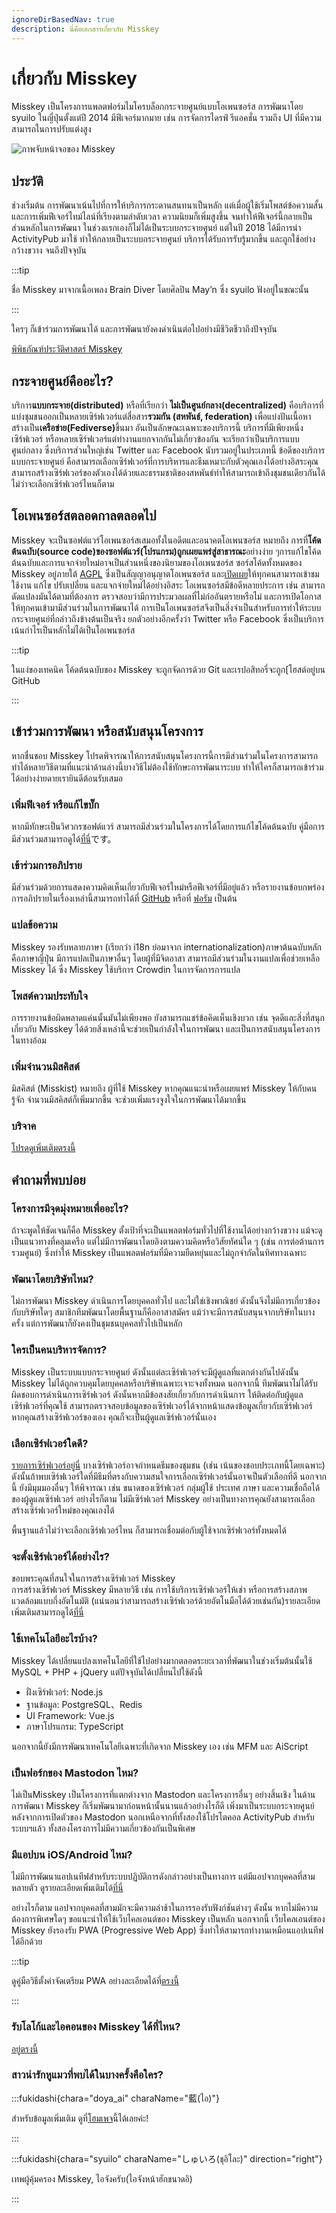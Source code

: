 ```yaml
---
ignoreDirBasedNav: true
description: นี่คือเอกสารเกี่ยวกับ Misskey
---
```


# เกี่ยวกับ Misskey

Misskey เป็นโครงการแพลตฟอร์มไมโครบล็อกกระจายศูนย์แบบโอเพนซอร์ส การพัฒนาโดย syuilo ในญี่ปุ่นตั้งแต่ปี 2014 มีฟีเจอร์มากมาย เช่น การจัดการไดรฟ์ รีแอคชั่น รวมถึง UI ที่มีความสามารถในการปรับแต่งสูง

![ภาพจับหน้าจอของ Misskey](/img/hero/misskey-light.png)

## ประวัติ

ช่วงเริ่มต้น การพัฒนาเน้นไปที่การให้บริการกระดานสนทนาเป็นหลัก แต่เมื่อผู้ใช้เริ่มโพสต์ข้อความสั้นและการเพิ่มฟีเจอร์ไทม์ไลน์ที่เรียงตามลำดับเวลา ความนิยมก็เพิ่มสูงขึ้น จนทำให้ฟีเจอร์นี้กลายเป็นส่วนหลักในการพัฒนา
ในช่วงแรกเองก็ไม่ได้เป็นระบบกระจายศูนย์ แต่ในปี 2018 ได้มีการนำ ActivityPub มาใช้ ทำให้กลายเป็นระบบกระจายศูนย์ บริการได้รับการรับรู้มากขึ้น และถูกใช้อย่างกว้างขวาง จนถึงปัจจุบัน

:::tip

ชื่อ Misskey มาจากเนื้อเพลง Brain Diver โดยศิลปิน May’n ซึ่ง syuilo ฟังอยู่ในขณะนั้น

:::

ใครๆ ก็เข้าร่วมการพัฒนาได้ และการพัฒนายังคงดำเนินต่อไปอย่างมีชีวิตชีวาถึงปัจจุบัน

[พิพิธภัณฑ์ประวัติศาสตร์ Misskey](/about-us/history/)

## กระจายศูนย์คืออะไร?

บริการ<b>แบบกระจาย(distributed)</b> หรือที่เรียกว่า <b>ไม่เป็นศูนย์กลาง(decentralized)</b> คือบริการที่แบ่งชุมชนออกเป็นหลายเซิร์ฟเวอร์แต่สื่อสาร<b>รวมกัน (สหพันธ์, federation)</b> เพื่อแบ่งปันเนื้อหา สร้างเป็น<b>เครือข่าย(Fediverse)</b>ขึ้นมา อันเป็นลักษณะเฉพาะของบริการนี้ บริการที่มีเพียงหนึ่งเซิร์ฟเวอร์ หรือหลายเซิร์ฟเวอร์แต่ทำงานแยกจากกันไม่เกี่ยวข้องกัน จะเรียกว่าเป็นบริการแบบศูนย์กลาง ซึ่งบริการส่วนใหญ่เช่น Twitter และ Facebook นับรวมอยู่ในประเภทนี้ ข้อดีของบริการแบบกระจายศูนย์ คือสามารถเลือกเซิร์ฟเวอร์ที่การบริหารและธีมเหมาะกับตัวคุณเองได้อย่างอิสระคุณสามารถสร้างเซิร์ฟเวอร์ของตัวเองได้ด้วยและธรรมชาติของสหพันธ์ทำให้สามารถเข้าถึงชุมชนเดียวกันได้ไม่ว่าจะเลือกเซิร์ฟเวอร์ไหนก็ตาม

## โอเพนซอร์สตลอดกาลตลอดไป

Misskey จะเป็นซอฟต์แวร์โอเพนซอร์สเสมอทั้งในอดีตและอนาคตโอเพนซอร์ส หมายถึง การที่<b>โค้ดต้นฉบับ(source code)ของซอฟต์แวร์(โปรแกรม)ถูกเผยแพร่สู่สาธารณะ</b>อย่างง่าย ๆการแก้ไขโค้ดต้นฉบับและการแจกจ่ายใหม่อาจเป็นส่วนหนึ่งของนิยามของโอเพนซอร์ส
ซอร์สโค้ดทั้งหมดของ Misskey อยู่ภายใต้ [AGPL](https://github.com/misskey-dev/misskey/blob/develop/LICENSE) ซึ่งเป็นสัญญาอนุญาตโอเพนซอร์ส และ[เปิดเผย](https://github.com/misskey-dev)ให้ทุกคนสามารถเข้าชม ใช้งาน แก้ไข ปรับเปลี่ยน และแจกจ่ายใหม่ได้อย่างอิสระ
โอเพนซอร์สมีข้อดีหลายประการ เช่น สามารถดัดแปลงมันได้ตามที่ต้องการ ตรวจสอบว่ามีการประมวลผลที่ไม่ก่ออันตรายหรือไม่ และการเปิดโอกาสให้ทุกคนเข้ามามีส่วนร่วมในการพัฒนาได้
การเป็นโอเพนซอร์สจึงเป็นสิ่งจำเป็นสำหรับการทำให้ระบบกระจายศูนย์ที่กล่าวถึงข้างต้นเป็นจริง
ยกตัวอย่างอีกครั้งว่า Twitter หรือ Facebook ซึ่งเป็นบริการเน้นกำไรเป็นหลักไม่ได้เป็นโอเพนซอร์ส

:::tip

ในแง่ของเทคนิค โค้ดต้นฉบับของ Misskey จะถูกจัดการด้วย Git และเรปอสิทอรี่จะถูก[โฮสต์อยู่บน GitHub

:::

## เข้าร่วมการพัฒนา หรือสนับสนุนโครงการ

หากชื่นชอบ Misskey โปรดพิจารณาให้การสนับสนุนโครงการนี้การมีส่วนร่วมในโครงการสามารถทำได้หลายวิธีตามที่แนะนำด้านล่างนี้บางวิธีไม่ต้องใช้ทักษะการพัฒนาระบบ ทำให้ใครก็สามารถเข้าร่วมได้อย่างง่ายดายเรายินดีต้อนรับเสมอ

### เพิ่มฟีเจอร์ หรือแก้ไขบั๊ก

หากมีทักษะเป็นวิศวกรซอฟต์แวร์ สามารถมีส่วนร่วมในโครงการได้โดยการแก้ไขโค้ดต้นฉบับ
คู่มือการมีส่วนร่วมสามารถดูได้[ที่นี่](https://github.com/misskey-dev/misskey/blob/develop/CONTRIBUTING.md)です。

### เข้าร่วมการอภิปราย

มีส่วนร่วมด้วยการแสดงความคิดเห็นเกี่ยวกับฟีเจอร์ใหม่หรือฟีเจอร์ที่มีอยู่แล้ว หรือรายงานข้อบกพร่อง
การอภิปรายในเรื่องเหล่านี้สามารถทำได้ที่ [GitHub](https://github.com/misskey-dev) หรือที่ [ฟอรัม](https://forum.misskey.io/) เป็นต้น

### แปลข้อความ

Misskey รองรับหลายภาษา (เรียกว่า i18n ย่อมาจาก internationalization)ภาษาต้นฉบับหลักคือภาษาญี่ปุ่น มีการแปลเป็นภาษาอื่นๆ โดยผู้ที่มีจิตอาสา
สามารถมีส่วนร่วมในงานแปลเพื่อช่วยเหลือ Misskey ได้
ซึ่ง Misskey ใช้บริการ Crowdin ในการจัดการการแปล


### โพสต์ความประทับใจ

การรายงานข้อผิดพลาดแค่นนั้นมันไม่เพียงพอ ยังสามารถแชร์ข้อคิดเห็นเชิงบวก เช่น จุดดีและสิ่งที่สนุกเกี่ยวกับ Misskey ได้ด้วยสิ่งเหล่านี้จะช่วยเป็นกำลังใจในการพัฒนา และเป็นการสนับสนุนโครงการในทางอ้อม

### เพิ่มจำนวนมิสคิสต์

มิสคิสต์ (Misskist) หมายถึง ผู้ที่ใช้ Misskey หากคุณแนะนำหรือเผยแพร่ Misskey ให้กับคนรู้จัก จำนวนมิสคิสต์ก็เพิ่มมากขึ้น จะช่วยเพิ่มแรงจูงใจในการพัฒนาได้มากขึ้น

### บริจาค

[โปรดดูเพิ่มเติมตรงนี้](/docs/donate/)

## คำถามที่พบบ่อย

### โครงการมีจุดมุ่งหมายเพื่ออะไร?

ถ้าจะพูดให้ชัดเจนก็คือ Misskey ตั้งเป้าที่จะเป็นแพลตฟอร์มทั่วไปที่ใช้งานได้อย่างกว้างขวาง แม้จะดูเป็นแนวทางที่คลุมเครือ แต่ไม่มีการพัฒนาโดยอิงตามความคิดหรือวิสัยทัศน์ใด ๆ (เช่น การต่อต้านการรวมศูนย์) ซึ่งทำให้ Misskey เป็นแพลตฟอร์มที่มีความยืดหยุ่นและไม่ถูกจำกัดในทิศทางเฉพาะ

<!-- TODO: ここにロードマップへのリンク -->

### พัฒนาโดยบริษัทไหม?

ไม่การพัฒนา Misskey ดำเนินการโดยบุคคลทั่วไป และไม่ใช่เชิงพาณิชย์ ดังนั้นจึงไม่มีการเกี่ยวข้องกับบริษัทใดๆ
สมาชิกทีมพัฒนาโดยพื้นฐานก็คืออาสาสมัคร
แม้ว่าจะมีการสนับสนุนจากบริษัทในบางครั้ง แต่การพัฒนาก็ยังคงเป็นชุมชนบุคคลทั่วไปเป็นหลัก

### ใครเป็นคนบริหารจัดการ?

Misskey เป็นระบบแบบกระจายศูนย์ ดังนั้นแต่ละเซิร์ฟเวอร์จะมีผู้ดูแลที่แตกต่างกันไปดังนั้น Misskey ไม่ได้ถูกควบคุมโดยบุคคลหรือบริษัทเฉพาะเจาะจงทั้งหมด
นอกจากนี้ ทีมพัฒนาไม่ได้รับผิดชอบการดำเนินการเซิร์ฟเวอร์ ดังนั้นหากมีข้อสงสัยเกี่ยวกับการดำเนินการ ให้ติดต่อกับผู้ดูแลเซิร์ฟเวอร์ที่คุณใช้
สามารถตรวจสอบข้อมูลของเซิร์ฟเวอร์ได้จากหน้าแสดงข้อมูลเกี่ยวกับเซิร์ฟเวอร์
หากคุณสร้างเซิร์ฟเวอร์ของเอง คุณก็จะเป็นผู้ดูแลเซิร์ฟเวอร์นั้นเอง

### เลือกเซิร์ฟเวอร์ใดดี?

[รายการเซิร์ฟเวอร์อยู่นี่](/servers/)
บางเซิร์ฟเวอร์อาจกำหนดธีมของชุมชน (เช่น เน้นของชอบประเภทนี้โดยเฉพาะ) ดังนั้นถ้าพบเซิร์ฟเวอร์ใดที่มีธีมที่ตรงกับความสนใจการเลือกเซิร์ฟเวอร์นั้นอาจเป็นตัวเลือกที่ดี
นอกจากนี้ ยังมีมุมมองอื่นๆ ให้พิจารณา เช่น ขนาดของเซิร์ฟเวอร์ กลุ่มผู้ใช้ ประเทศ ภาษา และความเชื่อถือได้ของผู้ดูแลเซิร์ฟเวอร์
อย่างไรก็ตาม ไม่มีเซิร์ฟเวอร์ Misskey อย่างเป็นทางการคุณยังสามารถเลือกสร้างเซิร์ฟเวอร์ใหม่ของคุณเองได้

พื้นฐานแล้วไม่ว่าจะเลือกเซิร์ฟเวอร์ไหน ก็สามารถเชื่อมต่อกับผู้ใช้จากเซิร์ฟเวอร์ทั้งหมดได้

### จะตั้งเซิร์ฟเวอร์ได้อย่างไร?

ขอบพระคุณที่สนใจในการสร้างเซิร์ฟเวอร์ Misskey\
การสร้างเซิร์ฟเวอร์ Misskey มีหลายวิธี เช่น การใช้บริการเซิร์ฟเวอร์ให้เช่า หรือการสร้างสภาพแวดล้อมแบบกึ่งอัตโนมัติ (แน่นอนว่าสามารถสร้างเซิร์ฟเวอร์ด้วยอัตโนมือได้ด้วยเช่นกัน)รายละเอียดเพิ่มเติมสามารถดูได้[ที่นี่](/docs/for-admin/install/guides/)

### ใช้เทคโนโลยีอะไรบ้าง?

Misskey ได้เปลี่ยนแปลงเทคโนโลยีที่ใช้ไปอย่างมากตลอดระยะเวลาที่พัฒนาในช่วงเริ่มต้นนั้นใช้ MySQL + PHP + jQuery แต่ปัจจุบันได้เปลี่ยนไปใช้ดังนี้

- ฝั่งเซิร์ฟเวอร์: Node.js
- ฐานข้อมูล: PostgreSQL、Redis
- UI Framework: Vue.js
- ภาษาโปรแกรม: TypeScript

นอกจากนี้ยังมีการพัฒนาเทคโนโลยีเฉพาะที่เกิดจาก Misskey เอง เช่น MFM และ AiScript

### เป็นฟอร์กของ Mastodon ไหม?

ไม่เป็นMisskey เป็นโครงการที่แตกต่างจาก Mastodon และโครงการอื่นๆ อย่างสิ้นเชิง
ในด้านการพัฒนา Misskey ก็เริ่มพัฒนามาก่อนหน้านั้นนานแล้วอย่างไรก็ดี เพิ่งมาเป็นระบบกระจายศูนย์หลังจากการเปิดตัวของ Mastodon
นอกเหนือจากที่ทั้งสองใช้โปรโตคอล ActivityPub สำหรับระบบฯแล้ว ทั้งสองโครงการไม่มีความเกี่ยวข้องกันเป็นพิเศษ

### มีแอปบน iOS/Android ไหม?

ไม่มีการพัฒนาแอปเนทีฟสำหรับระบบปฏิบัติการดังกล่าวอย่างเป็นทางการ แต่มีแอปจากบุคคลที่สามหลายตัว
ดูรายละเอียดเพิ่มเติมได้[ที่นี่](/docs/for-users/resources/apps/)

อย่างไรก็ตาม แอปจากบุคคลที่สามมักจะมีความล่าช้าในการรองรับฟังก์ชันต่างๆ ดังนั้น หากไม่มีความต้องการพิเศษใดๆ ขอแนะนำให้ใช้เว็บไคลเอนต์ของ Misskey เป็นหลัก
นอกจากนี้ เว็บไคลเอนต์ของ Misskey ยังรองรับ PWA (Progressive Web App) ซึ่งทำให้สามารถทำงานเหมือนแอปเนทีฟได้อีกด้วย

:::tip

ดูคู่มือวิธีตั้งค่าจัดเตรียม PWA อย่างละเอียดได้ที่[ตรงนี้](/docs/for-users/stepped-guides/how-to-use-pwa/)

:::

### รับโลโก้และไอคอนของ Misskey ได้ที่ไหน?

[อยู่ตรงนี้](/brand-assets/)

### สาวน่ารักหูแมวที่พบได้ในบางครั้งคือใคร?

:::fukidashi{chara="doya_ai" charaName="藍(ไอ)"}

สำหรับข้อมูลเพิ่มเติม ดูที่[โฮมเพจ](https://xn--931a.moe/)นี้ได้เลยค่ะ!

:::

:::fukidashi{chara="syuilo" charaName="しゅいろ(ชุอิโละ)" direction="right"}

เทพผู้คุ้มครอง Misskey, ไอจังครับ(ไอจังหน้าฮักขนาดอิ)

:::
